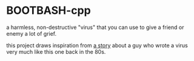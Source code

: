 # BOOTBASH-cpp
a harmless, non-destructive "virus" that you can use to give a friend or enemy a lot of grief.

this project draws inspiration from [a story](https://qr.ae/pGB1FH) about a guy who wrote a virus very much like this one back in the 80s.
